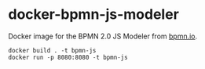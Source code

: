 # docker-bpmn-js-modeler
Docker image for the BPMN 2.0 JS Modeler from [bpmn.io](https://bpmn.io/).

```
docker build . -t bpmn-js
docker run -p 8080:8080 -t bpmn-js
```
